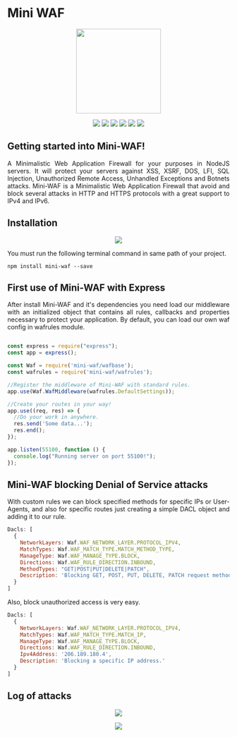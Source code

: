 # Mini WAF

<p align="center">
<img src="https://user-images.githubusercontent.com/32225687/78806753-849c1480-7999-11ea-8ad5-4f15ce5ad5fa.png" data-canonical-src="https://user-images.githubusercontent.com/32225687/78806753-849c1480-7999-11ea-8ad5-4f15ce5ad5fa.png" width="192" height="192"/>
</p>

<p align="center">
<img src="https://badgen.net/npm/v/mini-waf"/> 
<img src="https://badgen.net/npm/dt/mini-waf"/>
<img src="https://badgen.net/npm/license/mini-waf"/>
<img src="https://badgen.net/npm/types/mini-waf"/>
<img src="https://api.travis-ci.com/MurylloEx/Mini-WAF.svg?branch=master"/>
<img src="https://badgen.net/badge/author/MurylloEx/red?icon=label"/>
</p>

## Getting started into Mini-WAF!
<p align="justify">A Minimalistic Web Application Firewall for your purposes in NodeJS servers. It will protect your servers against XSS, XSRF, DOS, LFI, SQL Injection, Unauthorized Remote Access, Unhandled Exceptions and Botnets attacks. Mini-WAF is a Minimalistic Web Application Firewall that avoid and block several attacks in HTTP and HTTPS protocols with a great support to IPv4 and IPv6.</p>

## Installation

<p align="center">
<img src="https://nodei.co/npm/mini-waf.png?downloads=true&downloadRank=true&stars=true"/>
</p>
<p align="justify">You must run the following terminal command in same path of your project.<p>
  
```
npm install mini-waf --save
```

## First use of Mini-WAF with Express
<p align="justify">After install Mini-WAF and it's dependencies you need load our middleware with an initialized object that contains all rules, callbacks and properties necessary to protect your application. By default, you can load our own waf config in wafrules module.</p>

```javascript

const express = require("express");
const app = express();

const Waf = require('mini-waf/wafbase');
const wafrules = require('mini-waf/wafrules');

//Register the middleware of Mini-WAF with standard rules.
app.use(Waf.WafMiddleware(wafrules.DefaultSettings));

//Create your routes in your way!
app.use((req, res) => {
  //Do your work in anywhere.
  res.send('Some data...');
  res.end();
});

app.listen(55100, function () {
  console.log("Running server on port 55100!");
});

```

## Mini-WAF blocking Denial of Service attacks
<p align="justify">With custom rules we can block specified methods for specific IPs or User-Agents, and also for specific routes just creating a simple DACL object and adding it to our rule.</p>

```javascript
Dacls: [
  {
    NetworkLayers: Waf.WAF_NETWORK_LAYER.PROTOCOL_IPV4,
    MatchTypes: Waf.WAF_MATCH_TYPE.MATCH_METHOD_TYPE,
    ManageType: Waf.WAF_MANAGE_TYPE.BLOCK,
    Directions: Waf.WAF_RULE_DIRECTION.INBOUND,
    MethodTypes: "GET|POST|PUT|DELETE|PATCH",
    Description: 'Blocking GET, POST, PUT, DELETE, PATCH request methods.'
  }
]
```

<p align="justify">Also, block unauthorized access is very easy.</p>

```javascript
Dacls: [
  {
    NetworkLayers: Waf.WAF_NETWORK_LAYER.PROTOCOL_IPV4,
    MatchTypes: Waf.WAF_MATCH_TYPE.MATCH_IP,
    ManageType: Waf.WAF_MANAGE_TYPE.BLOCK,
    Directions: Waf.WAF_RULE_DIRECTION.INBOUND,
    Ipv4Address: '206.189.180.4',
    Description: 'Blocking a specific IP address.'
  }
]
```
## Log of attacks

<p align="center">
<img src="https://user-images.githubusercontent.com/32225687/78816633-625dc300-79a8-11ea-88f2-76f4409a218f.png" data-canonical-src="https://user-images.githubusercontent.com/32225687/78816633-625dc300-79a8-11ea-88f2-76f4409a218f.png"/>
</p>

<p align="center">
<img src="https://user-images.githubusercontent.com/32225687/78817247-49094680-79a9-11ea-865c-a45ca8867bc2.png" data-canonical-src="https://user-images.githubusercontent.com/32225687/78817247-49094680-79a9-11ea-865c-a45ca8867bc2.png"/>
</p>
